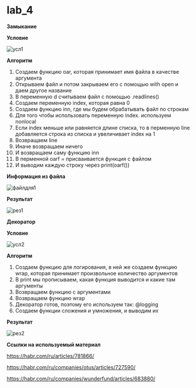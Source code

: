 # lab_4
**Замыкание**

**Условие**

![усл1](https://github.com/eternsss/lab_4/assets/155539142/1c3971ad-082c-4551-a7f5-edfa564e3b30)

**Алгоритм**
1. Создаем функцию oar, которая принимает имя файла в качестве аргумента
2. Открываем файл и потом закрываем его с помощью with open и даем другое название
3. В переменную d считываем файл с помощью .readlines()
4. Создаем переменную index, которая равна 0
5. Создаем функцию inn, где мы будем обрабатывать файл по строкам
6. Для того чтобы использовать переменную index. используем nonlocal
7. Если index меньше или равняется длине списка, то в перменную line добавляется строка из списка и увеличивает index на 1
8. Возвращаем line
9. Иначе возвращаем ничего
10. И возвращаем саму функцию inn
11. В перменной oarf = присваивается функция с файлом
12. И выводим каждую строку через print(oarf())

    


**Информация из файла**

![файлдля1](https://github.com/eternsss/lab_4/assets/155539142/3587ced3-5cd7-42c9-8cda-3d37d21a7d25)


**Результат**

![рез1](https://github.com/eternsss/lab_4/assets/155539142/c0983a88-0ba6-42ef-a9b4-3da666caea5a)






**Декоратор**

**Условие**

![усл2](https://github.com/eternsss/lab_4/assets/155539142/5b610a33-8537-4f9e-b5c1-1f6a77a47a02)

**Алгоритм**
1. Создаем функцию для логирования, в ней же создаем функцию wrap, которая принимает произвольное количество аргументов
2. В print мы прописываем, какая функция выводится и какие там аргументы
3. Возвращаем функцию с аргументами
4. Возвращаем функцию wrap
5. Декоратор готов, поэтому его используем так: @logging
6. Создаем функции сложения и умножения, и выводим их

**Результат**

![рез2](https://github.com/eternsss/lab_4/assets/155539142/b19d3725-fa42-4e36-a515-7e7ea713187a)


**Ссылки на используемый материал**

https://habr.com/ru/articles/781866/

https://habr.com/ru/companies/otus/articles/727590/

https://habr.com/ru/companies/wunderfund/articles/683880/

